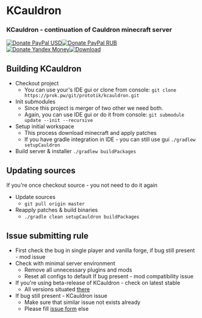 # KCauldron
### KCauldron - continuation of Cauldron minecraft server
[![Donate PayPal USD][donate_paypal_usd_img]][donate_paypal_usd_url][![Donate PayPal RUB][donate_paypal_rub_img]][donate_paypal_rub_url]  
[![Donate Yandex Money][donate_yandex_img]][donate_yandex_url]<a href="https://prok.pw/repo/pw/prok/KCauldron/?C=M&O=D" target="_blank">![Download][download_img]</a>

## Building KCauldron
* Checkout project
  * You can use your's IDE gui or clone from console:
  `git clone https://prok.pw/git/prototik/kcauldron.git`
* Init submodules
  * Since this project is merger of two other we need both.
  * Again, you can use IDE gui or do it from console:
  `git submodule update --init --recursive`
* Setup initial workspace
  * This process download minecraft and apply patches
  * If you have gradle integration in IDE - you can still use gui
  `./gradlew setupCauldron`
* Build server & installer
  `./gradlew buildPackages`

## Updating sources
If you're once checkout source - you not need to do it again
* Update sources
  * `git pull origin master`
* Reapply patches & build binaries
  * `./gradle clean setupCauldron buildPackages`


## Issue submitting rule
* First check the bug in single player and vanilla forge, if bug still present - mod issue
* Check with minimal server environment
  * Remove all unnecessary plugins and mods
  * Reset all configs to default
  If bug present - mod compatibility issue
* If you're using beta-release of KCauldron - check on latest stable
  * All versions situated [there](https://prok.pw/git/Prototik/KCauldron/releases)
* If bug still present - KCauldron issue
  * Make sure that similar issue not exists already
  * Please fill [issue form](https://prok.pw/git/Prototik/KCauldron/issues/new) else

[donate_paypal_usd_url]: https://www.paypal.com/cgi-bin/webscr?cmd=_donations&business=me%40prok%2epw&lc=US&item_name=ProK&item_number=KCauldron%20USD&currency_code=USD&bn=PP%2dDonationsBF%3adonate_paypal_usd%2epng%3aNonHosted
[donate_paypal_usd_img]: https://prok.pw/donate_paypal_usd.png
[donate_paypal_rub_url]: https://www.paypal.com/cgi-bin/webscr?cmd=_donations&business=me%40prok%2epw&lc=US&item_name=ProK&item_number=KCauldron%20RUB&currency_code=RUB&bn=PP%2dDonationsBF%3adonate_paypal_rub%2epng%3aNonHosted
[donate_paypal_rub_img]: https://prok.pw/donate_paypal_rub.png
[donate_yandex_url]: https://prok.pw/donate/donate_yandex.htm
[donate_yandex_img]: https://prok.pw/donate_yandex.png
[download_img]: https://prok.pw/download.png

